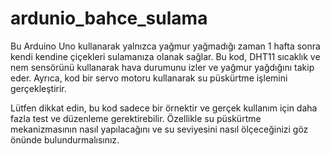 # ardunio_bahce_sulama
Bu Arduino Uno kullanarak yalnızca yağmur yağmadığı zaman 1 hafta sonra kendi kendine çiçekleri sulamanıza olanak sağlar.
Bu kod, DHT11 sıcaklık ve nem sensörünü kullanarak hava durumunu izler ve yağmur yağdığını takip eder.
Ayrıca, kod bir servo motoru kullanarak su püskürtme işlemini gerçekleştirir.

Lütfen dikkat edin, bu kod sadece bir örnektir ve gerçek kullanım için daha fazla test ve düzenleme gerektirebilir. 
Özellikle su püskürtme mekanizmasının nasıl yapılacağını ve su seviyesini nasıl ölçeceğinizi göz önünde bulundurmalısınız.
